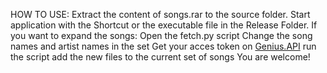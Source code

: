 HOW TO USE: Extract the content of songs.rar to the source folder.
Start application with the Shortcut or the executable file in the Release Folder.
If you want to expand the songs:
Open the fetch.py script
Change the song names and artist names in the set
Get your acces token on [Genius.API](https://docs.genius.com/)
run the script
add the new files to the current set of songs
You are welcome!
